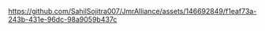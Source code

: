 https://github.com/SahilSojitra007/JmrAlliance/assets/146692849/f1eaf73a-243b-431e-96dc-98a9059b437c
